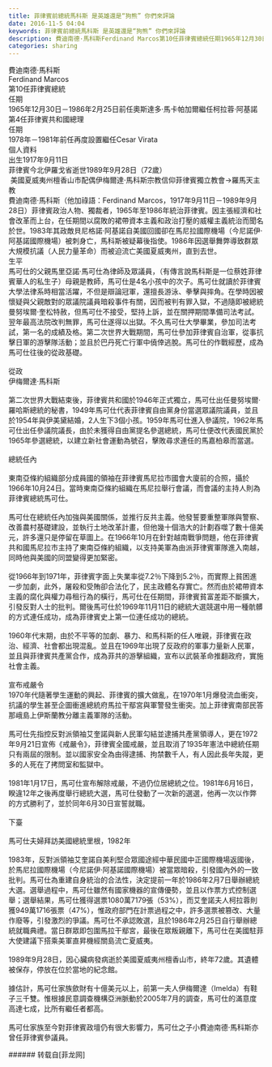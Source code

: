 ```yaml
---
title: 菲律賓前總統馬科斯 是英雄還是“狗熊” 你們來評論
date: 2016-11-5 04:04
keywords: 菲律賓前總統馬科斯 是英雄還是“狗熊” 你們來評論
description: 費迪南德·馬科斯Ferdinand Marcos第10任菲律賓總統任期1965年12月30日－1986年2月25日前任奧斯達多·馬卡帕加爾繼任柯拉蓉·阿基諾第4任菲律賓共和國總理任期1978年－1981年前任再度設置繼任Cesar Virata個人資料出生1917年9月11日菲律賓今北伊羅戈省逝世1989年9月28日（72歲） 美國夏威夷州檀香山市配偶伊梅爾達·馬科斯宗教信仰菲律賓獨立教會→羅馬天主教費迪南德·馬科斯（他加祿語：Ferdinand Marcos，1917年9月11日－1989年9月28日）菲律賓政治人物、獨裁者，1965年至1986年統治菲律賓。因主張經濟和社會改革而上台，在任期間以腐敗的裙帶資本主義和政治打壓的威權主義統治而聞名於世。1983年其政敵貝尼格諾·阿基諾自美國回國卻在馬尼拉國際機場（今尼諾伊·阿基諾國際機場）被刺身亡，馬科斯被疑幕後指使。1986年因選舉舞弊導致群眾大規模抗議（人民力量革命）而被迫流亡美國夏威夷州，直到去世。生平馬可仕的父親馬里亞諾·馬可仕為律師及眾議員，（有傳言說馬科斯是一位蔡姓菲律賓華人的私生子）母親是教師，馬可仕是4名小孩中的次子。馬可仕就讀於菲律賓大學法律系時相當活躍，不但是辯論冠軍，還擅長游泳、拳擊與摔角。在學時因被懷疑與父親敵對的眾議院議員暗殺事件有關，因而被判有罪入獄，不過隨即被總統曼努埃爾·奎松特赦，但馬可仕不接受，堅持上訴，並在關押期間準備司法考試。翌年最高法院改判無罪，馬可仕遂得以出獄。不久馬可仕大學畢業，參加司法考試，第一名的成績及格。第二次世界大戰期間，馬可仕參加菲律賓自治軍，從事抗擊日軍的游擊隊活動；並且於巴丹死亡行軍中僥倖逃脫。馬可仕的作戰經歷，成為馬可仕往後的從政基礎。從政伊梅爾達·馬科斯第二次世界大戰結束後，菲律賓共和國於1946年正式獨立，馬可仕出任曼努埃爾·羅哈斯總統的秘書，1949年馬可仕代表菲律賓自由黨身份當選眾議院議員，並且於1954年與伊美黛結婚，2人生下3個小孩。1959年馬可仕進入參議院，1962年馬可仕出任參議院議長，由於未獲得自由黨提名參選總統，馬可仕便改代表國民黨於1965年參選總統，以建立新社會運動為號召，擊敗尋求連任的馬嘉柏皋而當選。總統任內東南亞條約組織部分成員國的領袖在菲律賓馬尼拉市國會大廈前的合照，攝於1966年10月24日。當時東南亞條約組織在馬尼拉舉行會議，而會議的主持人則為菲律賓總統馬可仕。馬可仕在總統任內加強與美國關係，並推行反共主義。他發誓要重整軍隊與警察、改善農村基礎建設，並執行土地改革計畫，但他幾十個浩大的計劃吞噬了數十億美元，許多還只是停留在草圖上。在1966年10月在針對越南戰爭問題，他在菲律賓共和國馬尼拉市主持了東南亞條約組織，以支持美軍為由派菲律賓軍隊進入南越，同時他與美國的同盟變得更加緊密。從1966年到1971年，菲律賓字面上失業率從7.2％下降到5.2％，而實際上貧困進一步加劇，此外，屠殺和受賄卻合法化了，民主政體名存實亡。然而由於裙帶資本主義的腐化與權力尋租行為的橫行，馬可仕在任期間，菲律賓貧富差距不斷擴大，引發反對人士的批判。爾後馬可仕於1969年11月11日的總統大選競選中用一種骯髒的方式連任成功，成為菲律賓史上第一位連任成功的總統。1960年代末期，由於不平等的加劇、暴力、和馬科斯的任人唯親，菲律賓在政治、經濟、社會都出現混亂。並且在1969年出現了反政府的軍事力量新人民軍，並且與菲律賓共產黨合作，成為菲共的游擊組織，宣布以武裝革命推翻政府，實施社會主義。宣布戒嚴令1970年代隨著學生運動的興起、菲律賓的擴大做亂，在1970年1月爆發流血衝突，抗議的學生甚至企圖衝進總統府馬拉干鄢宮與軍警發生衝突。加上菲律賓南部民答那峨島上伊斯蘭教分離主義軍隊的活動。馬可仕先指控反對派領袖艾奎諾與新人民軍勾結並逮捕共產黨領導人，更在1972年9月21日宣佈《戒嚴令》，菲律賓全國戒嚴，並且取消了1935年憲法中總統任期只有兩屆的限制。並以國家安全為由得逮捕、拘禁數千人，有人因此長年失蹤，更多的人死在了拷問室和監獄中。1981年1月17日，馬可仕宣布解除戒嚴，不過仍位居總統之位。1981年6月16日，睽違12年之後再度舉行總統大選，馬可仕發動了一次新的選選，他再一次以作弊的方式勝利了，並於同年6月30日宣誓就職。下臺馬可仕夫婦拜訪美國總統里根，1982年1983年，反對派領袖艾奎諾自美利堅合眾國途經中華民國中正國際機場返國後，於馬尼拉國際機場（今尼諾伊·阿基諾國際機場）被當眾暗殺，引發國內外的一致批判。馬可仕為重建自身統治的合法性，決定提前一年於1986年2月7日舉辦總統大選。選舉過程中，馬可仕雖然有國家機器的宣傳優勢，並且以作票方式控制選舉；選舉結果，馬可仕獲得選票1080萬7179張（53%），而艾奎諾夫人柯拉蓉則獲949萬1716張票（47%），惟政府部門在計票過程之中，許多選票被篡改、大量作廢等，引發激烈的爭議。馬可仕不承認敗選，且於1986年2月25日自行舉辦總統就職典禮。當日群眾即包圍馬拉干鄢宮，最後在眾叛親離下，馬可仕在美國駐菲大使建議下搭乘美軍直昇機經關島流亡夏威夷。1989年9月28日，因心臟病發病逝於美國夏威夷州檀香山市，終年72歲。其遺體被保存，停放在位於當地的紀念館。據估計，馬可仕家族歛財有十億美元以上，前第一夫人伊梅爾達（Imelda）有鞋子三千雙。惟根據民意調查機構亞洲脈動於2005年7月的調查，馬可仕的滿意度高達七成，比所有繼任者都高。馬可仕家族至今對菲律賓政壇仍有很大影響力，馬可仕之子小費迪南德·馬科斯亦曾任菲律賓參議員。
categories: sharing
---
```

<td class="t_f" id="postmessage_421364">

費迪南德·馬科斯<br/>
Ferdinand Marcos<br/>
第10任菲律賓總統<br/>
任期<br/>
1965年12月30日－1986年2月25日前任奧斯達多·馬卡帕加爾繼任柯拉蓉·阿基諾<br/>
第4任菲律賓共和國總理<br/>
任期<br/>
1978年－1981年前任再度設置繼任Cesar Virata<br/>
個人資料<br/>
出生1917年9月11日<br/>
菲律賓今北伊羅戈省逝世1989年9月28日（72歲）<br/>
 美國夏威夷州檀香山市配偶伊梅爾達·馬科斯宗教信仰菲律賓獨立教會→羅馬天主教<br/>
費迪南德·馬科斯（他加祿語：Ferdinand Marcos，1917年9月11日－1989年9月28日）菲律賓政治人物、獨裁者，1965年至1986年統治菲律賓。因主張經濟和社會改革而上台，在任期間以腐敗的裙帶資本主義和政治打壓的威權主義統治而聞名於世。1983年其政敵貝尼格諾·阿基諾自美國回國卻在馬尼拉國際機場（今尼諾伊·阿基諾國際機場）被刺身亡，馬科斯被疑幕後指使。1986年因選舉舞弊導致群眾大規模抗議（人民力量革命）而被迫流亡美國夏威夷州，直到去世。<br/>
生平<br/>
馬可仕的父親馬里亞諾·馬可仕為律師及眾議員，（有傳言說馬科斯是一位蔡姓菲律賓華人的私生子）母親是教師，馬可仕是4名小孩中的次子。馬可仕就讀於菲律賓大學法律系時相當活躍，不但是辯論冠軍，還擅長游泳、拳擊與摔角。在學時因被懷疑與父親敵對的眾議院議員暗殺事件有關，因而被判有罪入獄，不過隨即被總統曼努埃爾·奎松特赦，但馬可仕不接受，堅持上訴，並在關押期間準備司法考試。翌年最高法院改判無罪，馬可仕遂得以出獄。不久馬可仕大學畢業，參加司法考試，第一名的成績及格。第二次世界大戰期間，馬可仕參加菲律賓自治軍，從事抗擊日軍的游擊隊活動；並且於巴丹死亡行軍中僥倖逃脫。馬可仕的作戰經歷，成為馬可仕往後的從政基礎。<br/>
<br/>
從政<br/>
伊梅爾達·馬科斯<br/>
<br/>
第二次世界大戰結束後，菲律賓共和國於1946年正式獨立，馬可仕出任曼努埃爾·羅哈斯總統的秘書，1949年馬可仕代表菲律賓自由黨身份當選眾議院議員，並且於1954年與伊美黛結婚，2人生下3個小孩。1959年馬可仕進入參議院，1962年馬可仕出任參議院議長，由於未獲得自由黨提名參選總統，馬可仕便改代表國民黨於1965年參選總統，以建立新社會運動為號召，擊敗尋求連任的馬嘉柏皋而當選。<br/>
<br/>
總統任內<br/>
<br/>
東南亞條約組織部分成員國的領袖在菲律賓馬尼拉市國會大廈前的合照，攝於1966年10月24日。當時東南亞條約組織在馬尼拉舉行會議，而會議的主持人則為菲律賓總統馬可仕。<br/>
<br/>
馬可仕在總統任內加強與美國關係，並推行反共主義。他發誓要重整軍隊與警察、改善農村基礎建設，並執行土地改革計畫，但他幾十個浩大的計劃吞噬了數十億美元，許多還只是停留在草圖上。在1966年10月在針對越南戰爭問題，他在菲律賓共和國馬尼拉市主持了東南亞條約組織，以支持美軍為由派菲律賓軍隊進入南越，同時他與美國的同盟變得更加緊密。<br/>
<br/>
從1966年到1971年，菲律賓字面上失業率從7.2％下降到5.2％，而實際上貧困進一步加劇，此外，屠殺和受賄卻合法化了，民主政體名存實亡。然而由於裙帶資本主義的腐化與權力尋租行為的橫行，馬可仕在任期間，菲律賓貧富差距不斷擴大，引發反對人士的批判。爾後馬可仕於1969年11月11日的總統大選競選中用一種骯髒的方式連任成功，成為菲律賓史上第一位連任成功的總統。<br/>
<br/>
1960年代末期，由於不平等的加劇、暴力、和馬科斯的任人唯親，菲律賓在政治、經濟、社會都出現混亂。並且在1969年出現了反政府的軍事力量新人民軍，並且與菲律賓共產黨合作，成為菲共的游擊組織，宣布以武裝革命推翻政府，實施社會主義。<br/>
<br/>
宣布戒嚴令<br/>
1970年代隨著學生運動的興起、菲律賓的擴大做亂，在1970年1月爆發流血衝突，抗議的學生甚至企圖衝進總統府馬拉干鄢宮與軍警發生衝突。加上菲律賓南部民答那峨島上伊斯蘭教分離主義軍隊的活動。<br/>
<br/>
馬可仕先指控反對派領袖艾奎諾與新人民軍勾結並逮捕共產黨領導人，更在1972年9月21日宣佈《戒嚴令》，菲律賓全國戒嚴，並且取消了1935年憲法中總統任期只有兩屆的限制。並以國家安全為由得逮捕、拘禁數千人，有人因此長年失蹤，更多的人死在了拷問室和監獄中。<br/>
<br/>
1981年1月17日，馬可仕宣布解除戒嚴，不過仍位居總統之位。1981年6月16日，睽違12年之後再度舉行總統大選，馬可仕發動了一次新的選選，他再一次以作弊的方式勝利了，並於同年6月30日宣誓就職。<br/>
<br/>
下臺<br/>
<br/>
馬可仕夫婦拜訪美國總統里根，1982年<br/>
<br/>
1983年，反對派領袖艾奎諾自美利堅合眾國途經中華民國中正國際機場返國後，於馬尼拉國際機場（今尼諾伊·阿基諾國際機場）被當眾暗殺，引發國內外的一致批判。馬可仕為重建自身統治的合法性，決定提前一年於1986年2月7日舉辦總統大選。選舉過程中，馬可仕雖然有國家機器的宣傳優勢，並且以作票方式控制選舉；選舉結果，馬可仕獲得選票1080萬7179張（53%），而艾奎諾夫人柯拉蓉則獲949萬1716張票（47%），惟政府部門在計票過程之中，許多選票被篡改、大量作廢等，引發激烈的爭議。馬可仕不承認敗選，且於1986年2月25日自行舉辦總統就職典禮。當日群眾即包圍馬拉干鄢宮，最後在眾叛親離下，馬可仕在美國駐菲大使建議下搭乘美軍直昇機經關島流亡夏威夷。<br/>
<br/>
1989年9月28日，因心臟病發病逝於美國夏威夷州檀香山市，終年72歲。其遺體被保存，停放在位於當地的紀念館。<br/>
<br/>
據估計，馬可仕家族歛財有十億美元以上，前第一夫人伊梅爾達（Imelda）有鞋子三千雙。惟根據民意調查機構亞洲脈動於2005年7月的調查，馬可仕的滿意度高達七成，比所有繼任者都高。<br/>
<br/>
馬可仕家族至今對菲律賓政壇仍有很大影響力，馬可仕之子小費迪南德·馬科斯亦曾任菲律賓參議員。<br/>
</td>
###### 转载自[菲龙网]
